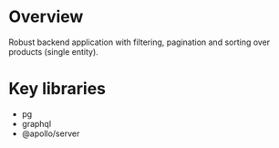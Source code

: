 # Overview

Robust backend application with filtering, pagination and sorting over products (single entity).

# Key libraries
* pg
* graphql
* @apollo/server
